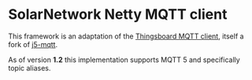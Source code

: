# SolarNetwork Netty MQTT client

This framework is an adaptation of the [Thingsboard MQTT client][thingsboard-mqtt], itself
a fork of [j5-mqtt][j5-mqtt].

As of version **1.2** this implementation supports MQTT 5 and specifically topic aliases.

[thingsboard-mqtt]: https://github.com/thingsboard/netty-mqtt
[j5-mqtt]: https://github.com/jk-5/netty-mqtt
